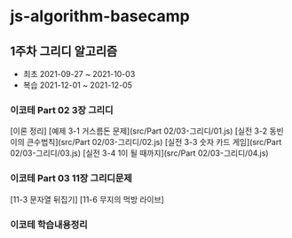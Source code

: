 # js-algorithm-basecamp

## 1주차 그리디 알고리즘

* 최초
2021-09-27 ~ 2021-10-03
* 복습
2021-12-01 ~ 2021-12-05

### 이코테 Part 02 3장 그리디

[이론 정리]
[예제 3-1 거스름돈 문제](src/Part 02/03-그리디/01.js)
[실전 3-2 동빈이의 큰수법칙](src/Part 02/03-그리디/02.js)
[실전 3-3 숫자 카드 게임](src/Part 02/03-그리디/03.js)
[실전 3-4 1이 될 때까지](src/Part 02/03-그리디/04.js)

### 이코테 Part 03 11장 그리디문제

[11-3 문자열 뒤집기]
[11-6 무지의 먹방 라이브]

### 이코테 학습내용정리